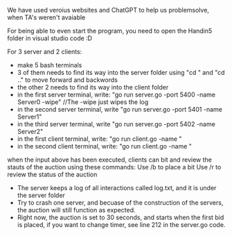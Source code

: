 We have used veroius websites and ChatGPT to help us problemsolve, when TA's weren't avaiable

For being able to even start the program, you need to open the Handin5 folder in visual studio code :D

For 3 server and 2 clients:
- make 5 bash terminals
- 3 of them needs to find its way into the server folder using "cd <something>" and "cd .." to move forward and backwords
- the other 2 needs to find its way into the client folder
- in the first server terminal, write: "go run server.go -port 5400 -name Server0 -wipe" //The -wipe just 	wipes the log
- in the second server terminal, write "go run server.go -port 5401 -name Server1"
- in the third server terminal, write "go run server.go -port 5402 -name Server2"
- in the first client terminal, write: "go run client.go -name <name>"
- in the second client terminal, write: "go run client.go -name <otherName>"

when the input above has been executed, clients can bit and review the stauts of the auction using these commands:
	Use /b <your bid> to place a bit
	Use /r to review the status of the auction

- The server keeps a log of all interactions called log.txt, and it is under the server folder
- Try to crash one server, and becuase of the construction of the servers, the auction will still function as expected.
- Right now, the auction is set to 30 seconds, and starts when the first bid is placed, if you want to change timer, see line 212 in the server.go code.


